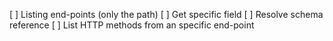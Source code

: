 [ ] Listing end-points (only the path)
[ ] Get specific field
[ ] Resolve schema reference
[ ] List HTTP methods from an specific end-point

